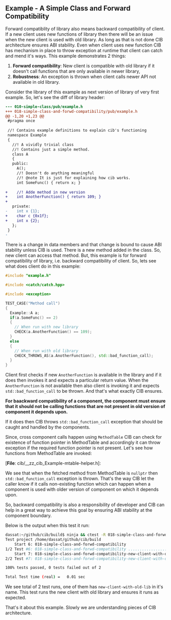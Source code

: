 ## Example - A Simple Class and Forward Compatibility

Forward compatiblity of library also means backward compatibility of client. If a new client uses new functions of library then there will be an issue when the new client is used with old library. As long as that is not done CIB architecture ensures ABI stability. Even when client uses new function CIB has mechanism in place to throw exception at runtime that client can catch and mend it's ways. This example demonstrates 2 things:
 1. **Forward compatibility**: New client is compatible with old library if it doesn't call functions that are only available in newer library,
 2. **Robustness**: An exception is thrown when client calls newer API not available in old library.

Consider the library of this example as next version of library of very first example. So, let's see the diff of library header:

```diff
--- 010-simple-class/pub/example.h
+++ 018-simple-class-and-forwd-compatibility/pub/example.h
@@ -1,20 +1,23 @@
 #pragma once
 
 //! Contains example definitions to explain cib's functioning
 namespace Example
 {
   //! A vividly trivial class
   //! Contains just a simple method.
   class A
   {
   public:
     A();
     //! Doesn't do anything meaningful
     //! @note It is just for explaining how cib works.
     int SomeFunc() { return x; }
     
+    //! Adde method in new version
+    int AnotherFunction() { return 109; }
+    
   private:
-    int x {1};
+    char c {0x1f};
+    int x {2};
   };
 }
-

```

There is a change in data members and that change is bound to cause ABI stability unless CIB is used. There is a new method added in the class. So, new client can access that method. But, this example is for forward compatibility of library, i.e. backward compatibility of client. So, lets see what does client do in this example:

```c++
#include "example.h"

#include <catch/catch.hpp>

#include <exception>

TEST_CASE("Method call")
{
  Example::A a;
  if(a.SomeFunc() == 2)
  {
    // When run with new library
    CHECK(a.AnotherFunction() == 109);
  }
  else
  {
    // When run with old library
    CHECK_THROWS_AS(a.AnotherFunction(), std::bad_function_call);
  }
}

```

Client first checks if new `AnotherFunction` is available in the library and if it does then invokes it and expects a particular return value. When the `AnotherFunction` is not available then also client is invoking it and expects `std::bad_function_call` to be thrown. And that's what exactly CIB ensures.

**For baackward compatibility of a component, the component must ensure that it should not be calling functions that are not present in old version of component it depends upon.**

If it does then CIB throws `std::bad_function_call` exception that should be caught and handled by the components.

Since, cross component calls happen using `MethodTable` CIB can check for existence of function pointer in MethodTable and accordingly it can throw exception if the required function pointer is not present. Let's see how functions from MethodTable are invoked:

[**File**: cib/__zz_cib_Example-mtable-helper.h]:


We see that when the fetched method from MethodTable is `nullptr` then `std::bad_function_call` exception is thrown. That's the way CIB let the caller know if it calls non-existing function which can happen when a component is used with older version of component on which it depends upon.

So, backward compatibility is also a responsibility of developer and CIB can help in a great way to achieve this goal by ensuring ABI stability at the component boundary.

Below is the output when this test it run:

```sh
dassat:~/github/cib/build$ ninja && ctest -R 018-simple-class-and-forwd-compatibility
Test project /home/dassat/github/cib/build
    Start 6: 018-simple-class-and-forwd-compatibility
1/2 Test #6: 018-simple-class-and-forwd-compatibility ...........................   Passed    0.00 sec
    Start 7: 018-simple-class-and-forwd-compatibility-new-client-with-old-lib
2/2 Test #7: 018-simple-class-and-forwd-compatibility-new-client-with-old-lib ...   Passed    0.00 sec

100% tests passed, 0 tests failed out of 2

Total Test time (real) =   0.01 sec
```

We see total of 2 test runs, one of them has `new-client-with-old-lib` in it's name. This test runs the new client with old library and ensures it runs as expected.

That's it about this example. Slowly we are understanding pieces of CIB architecture.

